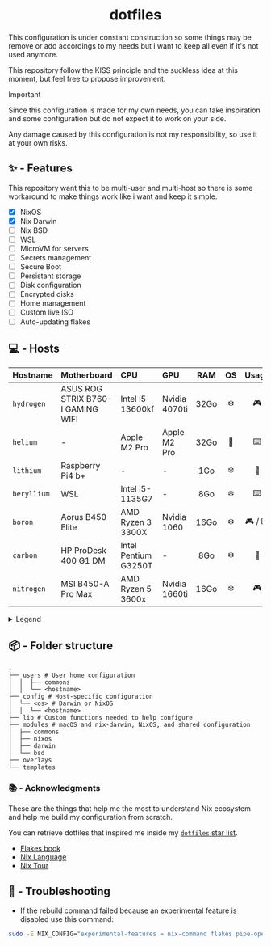 <div align="center">
  <h1> dotfiles </h1>
</div>

This configuration is under constant construction so some things may be remove or add accordings to my needs but i want to keep all even if it's not used anymore.

This repository follow the KISS principle and the suckless idea at this moment, but feel free to propose improvement.

> [!IMPORTANT]
> Since this configuration is made for my own needs, you can take inspiration and some configuration but do not expect it to work on your side.
>
> Any damage caused by this configuration is not my responsibility, so use it at your own risks.

## ✨️ - Features

This repository want this to be multi-user and multi-host so there is some workaround to make things work like i want and keep it simple.

- [x] NixOS
- [x] Nix Darwin
- [ ] Nix BSD
- [ ] WSL
- [ ] MicroVM for servers
- [ ] Secrets management
- [ ] Secure Boot
- [ ] Persistant storage
- [ ] Disk configuration
- [ ] Encrypted disks
- [ ] Home management
- [ ] Custom live ISO
- [ ] Auto-updating flakes

## 💻 - Hosts

|  Hostname    | Motherboard                       | CPU                  | GPU               | RAM  | OS  | Usage    | Status |
| :----------- | :-------------------------------- | :------------------- | :---------------- | :--: | :-: | :------: | :----: |
|  `hydrogen`  | ASUS ROG STRIX B760-I GAMING WIFI | Intel i5 13600kf     | Nvidia 4070ti     | 32Go | ❄️  | 🎮️      | 🟢️     |
|  `helium`    | -                                 | Apple M2 Pro         | Apple M2 Pro      | 32Go | 🍎️  | ⌨️      | 🟢️     |
|  `lithium`   | Raspberry Pi4 b+                  | -                    | -                 | 1Go  | ❄️  | 🧨️      | 🟠     |
|  `beryllium` | WSL                               | Intel i5-1135G7      | -                 | 8Go  | ❄️  | ⌨️      | 🟢️     |
|  `boron`     | Aorus B450 Elite                  | AMD Ryzen 3 3300X    | Nvidia 1060       | 16Go | ❄️  | 🎮️ / ⌨️ | 🔴     |
|  `carbon`    | HP ProDesk 400 G1 DM              | Intel Pentium G3250T | -                 | 8Go  | ❄️  | 💾️      | 🔴     |
|  `nitrogen`  | MSI B450-A Pro Max                | AMD Ryzen 5 3600x    | Nvidia 1660ti     | 16Go | ❄️  | 🎮️      | 🔴     |

<details>
  <summary>Legend</summary>

- 🎮️ : Gaming
- 💾️ : Server
- ☁️ : Virtual Machime
- ⌨️ : Coding
- 🧨️ : Testing purpose
- 🎭️ : Dual Boot

- ❄️ : NixOS
- 🍎️ : MacOS
- 👹️ : FreeBSD with [NixBSD](https://github.com/nixos-bsd/nixbsd)
</details>

## 📦 - Folder structure

```
.
├── users # User home configuration
│  │  ├── commons
│  │  └── <hostname>
├── config # Host-specific configuration
│  └── <os> # Darwin or NixOS
│  │  └── <hostname>
├── lib # Custom functions needed to help configure
├── modules # macOS and nix-darwin, NixOS, and shared configuration
│  ├── commons
│  ├── nixos
│  ├── darwin
│  └── bsd
├── overlays
└── templates
```

### 📚️ - Acknowledgments

These are the things that help me the most to understand Nix ecosystem and help me build my configuration from scratch.

You can retrieve dotfiles that inspired me inside my [`dotfiles` star list](https://github.com/stars/Cosmeak/lists/useful-dotfiles).

- [Flakes book](https://nixos-and-flakes.thiscute.world/)
- [Nix Language](https://nix.dev/)
- [Nix Tour](https://nixcloud.io/tour/?id=introduction/nix)

## 🐛 - Troubleshooting

- If the rebuild command failed because an experimental feature is disabled use this command:
```sh
sudo -E NIX_CONFIG="experimental-features = nix-command flakes pipe-operators" nixos-rebuild switch --flake .
```
